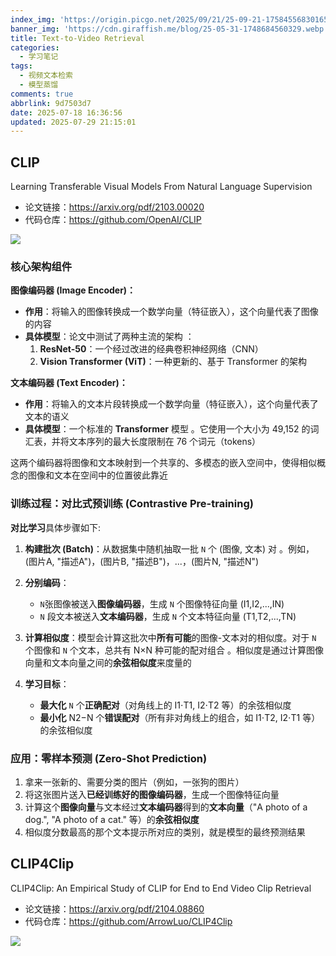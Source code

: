 ```yaml
---
index_img: 'https://origin.picgo.net/2025/09/21/25-09-21-17584556830165f89cdc8dfd4716f.webp'
banner_img: 'https://cdn.giraffish.me/blog/25-05-31-1748684560329.webp'
title: Text-to-Video Retrieval
categories:
  - 学习笔记
tags:
  - 视频文本检索
  - 模型蒸馏
comments: true
abbrlink: 9d7503d7
date: 2025-07-18 16:36:56
updated: 2025-07-29 21:15:01
---
```


## CLIP

Learning Transferable Visual Models From Natural Language Supervision

* 论文链接：https://arxiv.org/pdf/2103.00020
* 代码仓库：https://github.com/OpenAI/CLIP

![](https://origin.picgo.net/2025/09/22/25-09-22-17584720224735adc63e5fb736e0c.webp)

### 核心架构组件

**图像编码器 (Image Encoder)：**

* **作用**：将输入的图像转换成一个数学向量（特征嵌入），这个向量代表了图像的内容
* **具体模型**：论文中测试了两种主流的架构 ：
  1. **ResNet-50**：一个经过改进的经典卷积神经网络（CNN）
  2. **Vision Transformer (ViT)**：一种更新的、基于 Transformer 的架构

**文本编码器 (Text Encoder)：**

- **作用**：将输入的文本片段转换成一个数学向量（特征嵌入），这个向量代表了文本的语义
- **具体模型**：一个标准的 **Transformer** 模型 。它使用一个大小为 49,152 的词汇表，并将文本序列的最大长度限制在 76 个词元（tokens） 

这两个编码器将图像和文本映射到一个共享的、多模态的嵌入空间中，使得相似概念的图像和文本在空间中的位置彼此靠近

### 训练过程：对比式预训练 (Contrastive Pre-training)

**对比学习**具体步骤如下:

1. **构建批次 (Batch)**：从数据集中随机抽取一批 `N` 个 (图像, 文本) 对 。例如，(图片A, "描述A")，(图片B, "描述B")，...，(图片N, "描述N")

2. **分别编码**：

   - `N`张图像被送入**图像编码器**，生成 `N` 个图像特征向量 (I1,I2,...,IN) 
   - `N` 段文本被送入**文本编码器**，生成 `N` 个文本特征向量 (T1,T2,...,TN) 

3. **计算相似度**：模型会计算这批次中**所有可能**的图像-文本对的相似度。对于 `N` 个图像和 `N` 个文本，总共有 N×N 种可能的配对组合 。相似度是通过计算图像向量和文本向量之间的**余弦相似度**来度量的 

4. **学习目标**：
   - **最大化** `N` 个**正确配对**（对角线上的 I1⋅T1, I2⋅T2 等）的余弦相似度 
   - **最小化** N2−N 个**错误配对**（所有非对角线上的组合，如 I1⋅T2, I2⋅T1 等）的余弦相似度 

### 应用：零样本预测 (Zero-Shot Prediction)

1. 拿来一张新的、需要分类的图片（例如，一张狗的图片）
2. 将这张图片送入**已经训练好的图像编码器**，生成一个图像特征向量 
3. 计算这个**图像向量**与文本经过**文本编码器**得到的**文本向量**（"A photo of a dog.", "A photo of a cat." 等）的**余弦相似度** 
4. 相似度分数最高的那个文本提示所对应的类别，就是模型的最终预测结果

## CLIP4Clip

CLIP4Clip: An Empirical Study of CLIP for End to End Video Clip Retrieval

* 论文链接：https://arxiv.org/pdf/2104.08860
* 代码仓库：https://github.com/ArrowLuo/CLIP4Clip

![](https://origin.picgo.net/2025/09/21/25-09-21-175845721249375a1b7357fd61bb0.webp)

